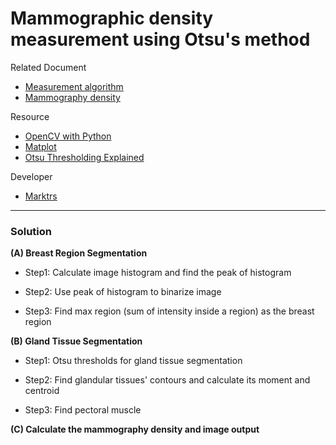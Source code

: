 # Mammographic density measurement using Otsu's method

Related Document
+ [Measurement algorithm](https://drive.google.com/open?id=0B3AORUsOcrcsbWJTZTZmQWNoU0k)
+ [Mammography density](https://drive.google.com/open?id=0B3AORUsOcrcsYzVPQ3FkTU94bDA)

Resource
+ [OpenCV with Python](https://opencv-python-tutroals.readthedocs.io/en/latest/)
+ [Matplot](http://matplotlib.org/api/pyplot_api.html)
+ [Otsu Thresholding Explained](http://www.labbookpages.co.uk/software/imgProc/otsuThreshold.html)

Developer
+ [Marktrs](https://github.com/marktrs)


___

### Solution

**(A) Breast Region Segmentation**

-  Step1: Calculate image histogram and find the peak of histogram

-  Step2: Use peak of histogram to binarize image

- Step3: Find max region (sum of intensity inside a region) as the breast region


**(B) Gland Tissue Segmentation**

- Step1: Otsu thresholds for gland tissue segmentation

- Step2: Find glandular tissues' contours and calculate its moment and centroid

- Step3: Find pectoral muscle


**(C) Calculate the mammography density and image output**

